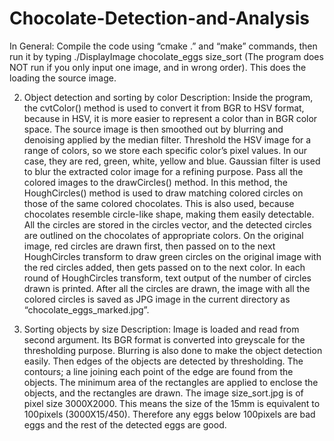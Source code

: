 # Chocolate-Detection-and-Analysis

In General:
Compile the code using “cmake .” and “make” commands, then run it by typing ./DisplayImage chocolate_eggs size_sort (The program does NOT run if you only input one image, and in wrong order). This does the loading the source image. 

2. Object detection and sorting by color 
Description:
Inside the program, the cvtColor() method is used to convert it from BGR to HSV format, because in HSV, it is more easier to represent a color than in BGR color space. The source image is then smoothed out by blurring and denoising applied by the median filter. Threshold the HSV image for a range of colors, so we store each specific color’s pixel values. In our case, they are red, green, white, yellow and blue. Gaussian filter is used to blur the extracted color image for a refining purpose. 
Pass all the colored images to the drawCircles() method. In this method, the HoughCircles() method is used to draw matching colored circles on those of the same colored chocolates. This is also used, because chocolates resemble circle-like shape, making them easily detectable. All the circles are stored in the circles vector, and the detected circles are outlined on the chocolates of appropriate colors. On the original image, red circles are drawn first, then passed on to the next HoughCircles transform to draw green circles on the original image with the red circles added, then gets passed on to the next color. In each round of HoughCircles transform, text output of the number of circles drawn is printed. After all the circles are drawn, the image with all the colored circles is saved as JPG image in the current directory as “chocolate_eggs_marked.jpg”.

3. Sorting objects by size
Description: Image is loaded and read from second argument. Its BGR format is converted into greyscale for the thresholding purpose. Blurring is also done to make the object detection easily. Then edges of the objects are detected by thresholding. The contours; a line joining each point of the edge are found from the objects. The minimum area of the rectangles are applied to enclose the objects, and the rectangles are drawn. The image size_sort.jpg is of pixel size 3000X2000. This means the size of the 15mm is equivalent to 100pixels (3000X15/450). Therefore any eggs below 100pixels are bad eggs and the rest of the detected eggs are good.
